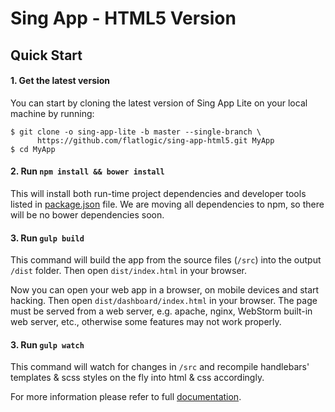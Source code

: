 Sing App - HTML5 Version
====================================================

## Quick Start

#### 1. Get the latest version

You can start by cloning the latest version of Sing App Lite on your local machine by running:

```shell
$ git clone -o sing-app-lite -b master --single-branch \
      https://github.com/flatlogic/sing-app-html5.git MyApp
$ cd MyApp
```

#### 2. Run `npm install && bower install`

This will install both run-time project dependencies and developer tools listed
in [package.json](../package.json) file. We are moving all dependencies to npm, so there will be no bower dependencies soon.

#### 3. Run `gulp build`

This command will build the app from the source files (`/src`) into the output
`/dist` folder. Then open `dist/index.html` in your browser.

Now you can open your web app in a browser, on mobile devices and start
hacking. Then open `dist/dashboard/index.html` in your browser. The page must be served from a web server, e.g. apache,
 nginx, WebStorm built-in web server, etc., otherwise some features may not work properly.

#### 3. Run `gulp watch`
This command will watch for changes in `/src` and recompile handlebars' templates & scss styles on the fly into html & css accordingly.

For more information please refer to full [documentation](https://demo.flatlogic.com/sing-app/documentation).